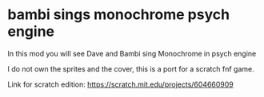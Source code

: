 # bambi sings monochrome psych engine
In this mod you will see Dave and Bambi sing Monochrome in psych engine

I do not own the sprites and the cover, this is a port for a scratch fnf game.

Link for scratch edition: https://scratch.mit.edu/projects/604660909
